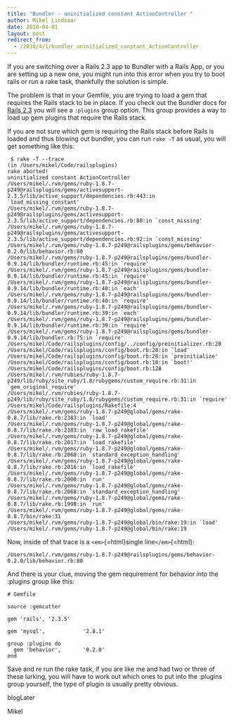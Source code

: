 ```yaml
---
title: "Bundler - uninitialized constant ActionController "
author: Mikel Lindsaar
date: 2010-04-01
layout: post
redirect_from:
  - /2010/4/1/bundler_uninitialized_constant_ActionController
---
```

If you are switching over a Rails 2.3 app to Bundler with a Rails App,
or you are setting up a new one, you might run into this error when you
try to boot rails or run a rake task, thankfully the solution is simple.

The problem is that in your Gemfile, you are trying to load a gem that
requires the Rails stack to be in place. If you check out the Bundler
docs for [Rails 2.3](http://gembundler.com/rails23.html) you will see a
`:plugins` group option. This group provides a way to load up gem
plugins that require the Rails stack.

If you are not sure which gem is requiring the Rails stack before Rails
is loaded and thus blowing out bundler, you can run `rake -T` as usual,
you will get something like this:

``` shell
 $ rake -T --trace
(in /Users/mikel/Code/railsplugins)
rake aborted!
uninitialized constant ActionController
/Users/mikel/.rvm/gems/ruby-1.8.7-p249@railsplugins/gems/activesupport-2.3.5/lib/active_support/dependencies.rb:443:in `load_missing_constant'
/Users/mikel/.rvm/gems/ruby-1.8.7-p249@railsplugins/gems/activesupport-2.3.5/lib/active_support/dependencies.rb:80:in `const_missing'
/Users/mikel/.rvm/gems/ruby-1.8.7-p249@railsplugins/gems/activesupport-2.3.5/lib/active_support/dependencies.rb:92:in `const_missing'
/Users/mikel/.rvm/gems/ruby-1.8.7-p249@railsplugins/gems/behavior-0.2.0/lib/behavior.rb:80
/Users/mikel/.rvm/gems/ruby-1.8.7-p249@railsplugins/gems/bundler-0.9.14/lib/bundler/runtime.rb:45:in `require'
/Users/mikel/.rvm/gems/ruby-1.8.7-p249@railsplugins/gems/bundler-0.9.14/lib/bundler/runtime.rb:45:in `require'
/Users/mikel/.rvm/gems/ruby-1.8.7-p249@railsplugins/gems/bundler-0.9.14/lib/bundler/runtime.rb:40:in `each'
/Users/mikel/.rvm/gems/ruby-1.8.7-p249@railsplugins/gems/bundler-0.9.14/lib/bundler/runtime.rb:40:in `require'
/Users/mikel/.rvm/gems/ruby-1.8.7-p249@railsplugins/gems/bundler-0.9.14/lib/bundler/runtime.rb:39:in `each'
/Users/mikel/.rvm/gems/ruby-1.8.7-p249@railsplugins/gems/bundler-0.9.14/lib/bundler/runtime.rb:39:in `require'
/Users/mikel/.rvm/gems/ruby-1.8.7-p249@railsplugins/gems/bundler-0.9.14/lib/bundler.rb:75:in `require'
/Users/mikel/Code/railsplugins/config/../config/preinitializer.rb:20
/Users/mikel/Code/railsplugins/config/boot.rb:28:in `load'
/Users/mikel/Code/railsplugins/config/boot.rb:28:in `preinitialize'
/Users/mikel/Code/railsplugins/config/boot.rb:10:in `boot!'
/Users/mikel/Code/railsplugins/config/boot.rb:128
/Users/mikel/.rvm/rubies/ruby-1.8.7-p249/lib/ruby/site_ruby/1.8/rubygems/custom_require.rb:31:in `gem_original_require'
/Users/mikel/.rvm/rubies/ruby-1.8.7-p249/lib/ruby/site_ruby/1.8/rubygems/custom_require.rb:31:in `require'
/Users/mikel/Code/railsplugins/Rakefile:4
/Users/mikel/.rvm/gems/ruby-1.8.7-p249@global/gems/rake-0.8.7/lib/rake.rb:2383:in `load'
/Users/mikel/.rvm/gems/ruby-1.8.7-p249@global/gems/rake-0.8.7/lib/rake.rb:2383:in `raw_load_rakefile'
/Users/mikel/.rvm/gems/ruby-1.8.7-p249@global/gems/rake-0.8.7/lib/rake.rb:2017:in `load_rakefile'
/Users/mikel/.rvm/gems/ruby-1.8.7-p249@global/gems/rake-0.8.7/lib/rake.rb:2068:in `standard_exception_handling'
/Users/mikel/.rvm/gems/ruby-1.8.7-p249@global/gems/rake-0.8.7/lib/rake.rb:2016:in `load_rakefile'
/Users/mikel/.rvm/gems/ruby-1.8.7-p249@global/gems/rake-0.8.7/lib/rake.rb:2000:in `run'
/Users/mikel/.rvm/gems/ruby-1.8.7-p249@global/gems/rake-0.8.7/lib/rake.rb:2068:in `standard_exception_handling'
/Users/mikel/.rvm/gems/ruby-1.8.7-p249@global/gems/rake-0.8.7/lib/rake.rb:1998:in `run'
/Users/mikel/.rvm/gems/ruby-1.8.7-p249@global/gems/rake-0.8.7/bin/rake:31
/Users/mikel/.rvm/gems/ruby-1.8.7-p249@global/bin/rake:19:in `load'
/Users/mikel/.rvm/gems/ruby-1.8.7-p249@global/bin/rake:19
```

Now, inside of that trace is a `<em>`{=html}single line`</em>`{=html}:

``` shell
/Users/mikel/.rvm/gems/ruby-1.8.7-p249@railsplugins/gems/behavior-0.2.0/lib/behavior.rb:80
```

And there is your clue, moving the gem requirement for behavior into the
:plugins group like this:

``` shell
# Gemfile

source :gemcutter

gem 'rails', '2.3.5'

gem 'mysql',            '2.8.1'

group :plugins do
  gem 'behavior',       '0.2.0'
end
```

Save and re run the rake task, if you are like me and had two or three
of these lurking, you will have to work out which ones to put into the
:plugins group yourself, the type of plugin is usually pretty obvious.

blogLater

Mikel

